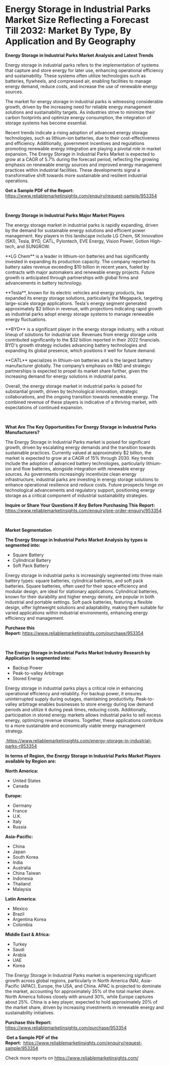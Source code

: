 <p><h1>Energy Storage in Industrial Parks Market Size Reflecting a Forecast Till 2032: Market By Type, By Application and By Geography</h1></p><p><strong>Energy Storage in Industrial Parks Market Analysis and Latest Trends</strong></p>
<p><p>Energy storage in industrial parks refers to the implementation of systems that capture and store energy for later use, enhancing operational efficiency and sustainability. These systems often utilize technologies such as batteries, flywheels, and compressed air, enabling facilities to manage energy demand, reduce costs, and increase the use of renewable energy sources. </p><p>The market for energy storage in industrial parks is witnessing considerable growth, driven by the increasing need for reliable energy management solutions and sustainability targets. As industries strive to minimize their carbon footprints and optimize energy consumption, the integration of storage systems has become essential. </p><p>Recent trends indicate a rising adoption of advanced energy storage technologies, such as lithium-ion batteries, due to their cost-effectiveness and efficiency. Additionally, government incentives and regulations promoting renewable energy integration are playing a pivotal role in market expansion. The Energy Storage in Industrial Parks Market is expected to grow at a CAGR of 5.7% during the forecast period, reflecting the growing emphasis on renewable energy sources and improved energy management practices within industrial facilities. These developments signal a transformative shift towards more sustainable and resilient industrial operations.</p></p>
<p><strong>Get a Sample PDF of the Report:&nbsp;</strong> <a href="https://www.reliablemarketinsights.com/enquiry/request-sample/953354?utm_campaign=1887&utm_medium=2&utm_source=Github&utm_content=ia&utm_term=14022025&utm_id=energy-storage-in-industrial-parks">https://www.reliablemarketinsights.com/enquiry/request-sample/953354</a></p>
<p>&nbsp;</p>
<p><strong>Energy Storage in Industrial Parks Major Market Players</strong></p>
<p><p>The energy storage market in industrial parks is rapidly expanding, driven by the demand for sustainable energy solutions and efficient power management. Key players in this landscape include LG Chem, SK Innovation (SKI), Tesla, BYD, CATL, Pylontech, EVE Energy, Vision Power, Gotion High-tech, and SUNGROW.</p><p>**LG Chem** is a leader in lithium-ion batteries and has significantly invested in expanding its production capacity. The company reported its battery sales revenue exceeding $10 billion in recent years, fueled by contracts with major automakers and renewable energy projects. Future growth is anticipated through partnerships with global firms and advancements in battery technology.</p><p>**Tesla**, known for its electric vehicles and energy products, has expanded its energy storage solutions, particularly the Megapack, targeting large-scale storage applications. Tesla's energy segment generated approximately $2 billion in revenue, with projections indicating rapid growth as industrial parks adopt energy storage systems to manage renewable energy fluctuations.</p><p>**BYD** is a significant player in the energy storage industry, with a robust lineup of solutions for industrial use. Revenues from energy storage units contributed significantly to the $32 billion reported in their 2022 financials. BYD's growth strategy includes advancing battery technologies and expanding its global presence, which positions it well for future demand.</p><p>**CATL** specializes in lithium-ion batteries and is the largest battery manufacturer globally. The company’s emphasis on R&D and strategic partnerships is expected to propel its market share further, given the increasing demand for energy solutions in industrial parks.</p><p>Overall, the energy storage market in industrial parks is poised for substantial growth, driven by technological innovation, strategic collaborations, and the ongoing transition towards renewable energy. The combined revenue of these players is indicative of a thriving market, with expectations of continued expansion.</p></p>
<p>&nbsp;</p>
<p><strong>What Are The Key Opportunities For Energy Storage in Industrial Parks Manufacturers?</strong></p>
<p><p>The Energy Storage in Industrial Parks market is poised for significant growth, driven by escalating energy demands and the transition towards sustainable practices. Currently valued at approximately $2 billion, the market is expected to grow at a CAGR of 15% through 2030. Key trends include the adoption of advanced battery technologies, particularly lithium-ion and flow batteries, alongside integration with renewable energy sources. As governments increasingly incentivize clean energy infrastructure, industrial parks are investing in energy storage solutions to enhance operational resilience and reduce costs. Future prospects hinge on technological advancements and regulatory support, positioning energy storage as a critical component of industrial sustainability strategies.</p></p>
<p><strong>Inquire or Share Your Questions If Any Before Purchasing This Report:</strong> <a href="https://www.reliablemarketinsights.com/enquiry/pre-order-enquiry/953354?utm_campaign=1887&utm_medium=2&utm_source=Github&utm_content=ia&utm_term=14022025&utm_id=energy-storage-in-industrial-parks">https://www.reliablemarketinsights.com/enquiry/pre-order-enquiry/953354</a></p>
<p>&nbsp;</p>
<p><strong>Market Segmentation</strong></p>
<p><strong>The Energy Storage in Industrial Parks Market Analysis by types is segmented into:</strong></p>
<p><ul><li>Square Battery</li><li>Cylindrical Battery</li><li>Soft Pack Battery</li></ul></p>
<p><p>Energy storage in industrial parks is increasingly segmented into three main battery types: square batteries, cylindrical batteries, and soft pack batteries. Square batteries, often used for their space efficiency and modular design, are ideal for stationary applications. Cylindrical batteries, known for their durability and higher energy density, are popular in both industrial and portable settings. Soft pack batteries, featuring a flexible design, offer lightweight solutions and adaptability, making them suitable for varied applications within industrial environments, enhancing energy efficiency and management.</p></p>
<p><strong>Purchase this Report:&nbsp;</strong><a href="https://www.reliablemarketinsights.com/purchase/953354?utm_campaign=1887&utm_medium=2&utm_source=Github&utm_content=ia&utm_term=14022025&utm_id=energy-storage-in-industrial-parks">https://www.reliablemarketinsights.com/purchase/953354</a></p>
<p>&nbsp;</p>
<p><strong>The Energy Storage in Industrial Parks Market Industry Research by Application is segmented into:</strong></p>
<p><ul><li>Backup Power</li><li>Peak-to-valley Arbitrage</li><li>Stored Energy</li></ul></p>
<p><p>Energy storage in industrial parks plays a critical role in enhancing operational efficiency and reliability. For backup power, it ensures uninterrupted supply during outages, maintaining productivity. Peak-to-valley arbitrage enables businesses to store energy during low demand periods and utilize it during peak times, reducing costs. Additionally, participation in stored energy markets allows industrial parks to sell excess energy, optimizing revenue streams. Together, these applications contribute to a more sustainable and economically viable energy management strategy.</p></p>
<p><a href="https://www.reliablemarketinsights.com/energy-storage-in-industrial-parks-r953354?utm_campaign=1887&utm_medium=2&utm_source=Github&utm_content=ia&utm_term=14022025&utm_id=energy-storage-in-industrial-parks">&nbsp;https://www.reliablemarketinsights.com/energy-storage-in-industrial-parks-r953354</a></p>
<p><strong>In terms of Region, the Energy Storage in Industrial Parks Market Players available by Region are:</strong></p>
<p>
    <p> <strong> North America: </strong>
        <ul>
            <li>United States</li>
            <li>Canada</li>
        </ul>
        </p> 
    <p> <strong> Europe: </strong>
        <ul>
            <li>Germany</li>
            <li>France</li>
            <li>U.K.</li>
            <li>Italy</li>
            <li>Russia</li>
        </ul>
        </p> 
    <p> <strong> Asia-Pacific: </strong>
        <ul>
            <li>China</li>
            <li>Japan</li>
            <li>South Korea</li>
            <li>India</li>
            <li>Australia</li>
            <li>China Taiwan</li>
            <li>Indonesia</li>
            <li>Thailand</li>
            <li>Malaysia</li>
        </ul>
        </p> 
    <p> <strong> Latin America: </strong>
        <ul>
            <li>Mexico</li>
            <li>Brazil</li>
            <li>Argentina Korea</li>
            <li>Colombia</li>
        </ul>
        </p> 
    <p> <strong> Middle East & Africa: </strong>
        <ul>
            <li>Turkey</li>
            <li>Saudi</li>
            <li>Arabia</li>
            <li>UAE</li>
            <li>Korea</li>
        </ul>
    </p>
    </p>
<p><p>The Energy Storage in Industrial Parks market is experiencing significant growth across global regions, particularly in North America (NA), Asia-Pacific (APAC), Europe, the USA, and China. APAC is projected to dominate the market, accounting for approximately 35% of the total market share. North America follows closely with around 30%, while Europe captures about 25%. China is a key player, expected to hold approximately 20% of the market share, driven by increasing investments in renewable energy and sustainability initiatives.</p></p>
<p><strong>Purchase this Report: </strong><a href="https://www.reliablemarketinsights.com/purchase/953354?utm_campaign=1887&utm_medium=2&utm_source=Github&utm_content=ia&utm_term=14022025&utm_id=energy-storage-in-industrial-parks">https://www.reliablemarketinsights.com/purchase/953354</a></p>
<p>&nbsp;<strong>Get a Sample PDF of the Report:&nbsp;&nbsp;</strong><a href="https://www.reliablemarketinsights.com/enquiry/request-sample/953354?utm_campaign=1887&utm_medium=2&utm_source=Github&utm_content=ia&utm_term=14022025&utm_id=energy-storage-in-industrial-parks">https://www.reliablemarketinsights.com/enquiry/request-sample/953354</a></p>
<p><strong></strong></p>
<p>Check more reports on <a href="https://www.reliablemarketinsights.com/?utm_campaign=1887&utm_medium=2&utm_source=Github&utm_content=ia&utm_term=14022025&utm_id=energy-storage-in-industrial-parks">https://www.reliablemarketinsights.com/</a></p>